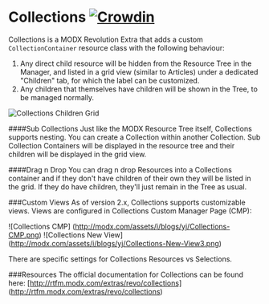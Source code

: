 Collections [![Crowdin](https://d322cqt584bo4o.cloudfront.net/collections/localized.png)](https://crowdin.com/project/collections)
===========

Collections is a MODX Revolution Extra that adds a custom `CollectionContainer` resource class with the following behaviour:

1. Any direct child resource will be hidden from the Resource Tree in the Manager, and listed in a grid view (similar to Articles) under a dedicated "Children" tab, for which the label can be customized.
2. Any children that themselves have children will be shown in the Tree, to be managed normally.

![Collections Children Grid](http://modx.com/assets/i/blogs/yj/Collections-Grid-View.png)

####Sub Collections
Just like the MODX Resource Tree itself, Collections supports nesting. You can create a Collection within another Collection. Sub Collection Containers will be displayed in the resource tree and their children will be displayed in the grid view.

####Drag n Drop
You can drag n drop Resources into a Collections container and if they don't have children of their own they will be listed in the grid. If they do have children, they'll just remain in the Tree as usual.

###Custom Views
As of version 2.x, Collections supports customizable views. Views are configured in Collections Custom Manager Page (CMP):

![Collections CMP] (http://modx.com/assets/i/blogs/yj/Collections-CMP.png)
![Collections New View] (http://modx.com/assets/i/blogs/yj/Collections-New-View3.png)

There are specific settings for Collections Resources vs Selections.

###Resources
The official documentation for Collections can be found here: [http://rtfm.modx.com/extras/revo/collections] (http://rtfm.modx.com/extras/revo/collections)
